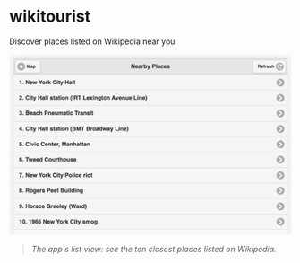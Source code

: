 # wikitourist
Discover places listed on Wikipedia near you

![List screenshot](screenshots/index.png "List screenshot")
> _The app's list view: see the ten closest places listed on Wikipedia._
